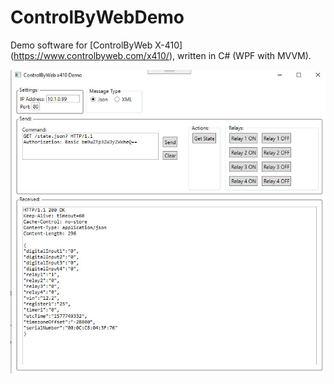 # ControlByWebDemo

Demo software for [ControlByWeb X-410] (https://www.controlbyweb.com/x410/), written in C# (WPF with MVVM).

![Screenshot](https://github.com/gslysz/ControlByWebDemo/blob/master/controlByWebDemo_screenshot1.jpg "Screenshot 1")


